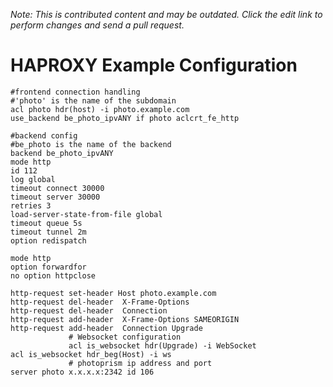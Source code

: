 *Note: This is contributed content and may be outdated. Click the edit link to perform changes and send a pull request.*

# HAPROXY Example Configuration

```bigquery
#frontend connection handling
#'photo' is the name of the subdomain
acl photo hdr(host) -i photo.example.com
use_backend be_photo_ipvANY if photo aclcrt_fe_http

#backend config
#be_photo is the name of the backend
backend be_photo_ipvANY
mode http
id 112
log global
timeout connect 30000
timeout server 30000
retries 3
load-server-state-from-file global
timeout queue 5s
timeout tunnel 2m
option redispatch

mode http
option forwardfor
no option httpclose

http-request set-header Host photo.example.com
http-request del-header  X-Frame-Options
http-request del-header  Connection
http-request add-header  X-Frame-Options SAMEORIGIN
http-request add-header  Connection Upgrade
             # Websocket configuration
             acl is_websocket hdr(Upgrade) -i WebSocket
acl is_websocket hdr_beg(Host) -i ws
             # photoprism ip address and port
server photo x.x.x.x:2342 id 106  
```

